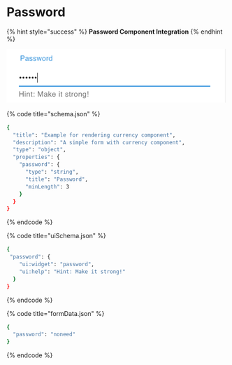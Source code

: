 # Password

{% hint style="success" %}
**Password Component Integration**
{% endhint %}

![Password Component Integration](../.gitbook/assets/image%20%2814%29.png)

{% code title="schema.json" %}
```bash
{
  "title": "Example for rendering currency component",
  "description": "A simple form with currency component",
  "type": "object",
  "properties": {
    "password": {
      "type": "string",
      "title": "Password",
      "minLength": 3
    }
  }
}
```
{% endcode %}

{% code title="uiSchema.json" %}
```bash
{
 "password": {
    "ui:widget": "password",
    "ui:help": "Hint: Make it strong!"
  }
}
```
{% endcode %}

{% code title="formData.json" %}
```bash
{
  "password": "noneed"
}
```
{% endcode %}

